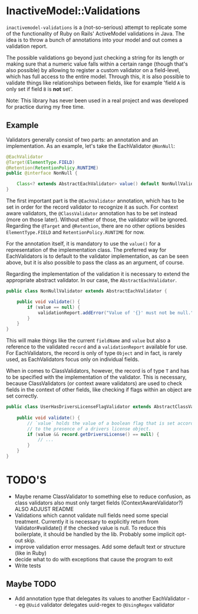 # InactiveModel::Validations

`inactivemodel-validations` is a (not-so-serious) attempt to replicate some of the functionality of 
Ruby on Rails' ActiveModel validations in Java. The idea is to throw a bunch of annotations into your model
and out comes a validation report.

The possible validations go beyond just checking a string for its length or making sure that a 
numeric value falls within a certain range (though that's also possible) by allowing to register
a custom validator on a field-level, which has full access to the entire model. Through this, it
is also possible to validate things like relationships between fields, like for example 'field 
`A` is only set if field `B` is **not** set'.

Note: This library has never been used in a real project and was developed for practice during 
my free time. 


## Example

Validators generally consist of two parts: an annotation and an implementation. As an example, let's take
the EachValidator `@NonNull`:


```java
@EachValidator
@Target(ElementType.FIELD)
@Retention(RetentionPolicy.RUNTIME)
public @interface NonNull {

    Class<? extends AbstractEachValidator> value() default NonNullValidator.class;
}
```
The first important part is the `@EachValidator` annotation, which has to be set in order for the 
record validator to recognize it as such. For context aware validators, the `@ClassValidator` annotation
has to be set instead (more on those later). Without either of those, the validator will be ignored. 
Regarding the `@Target` and `@Retention`, there are no other options besides `ElementType.FIELD` and 
`RetentionPolicy.RUNTIME` for now.

For the annotation itself, it is mandatory to use the `value()` for a representation of the
implementation class. The preferred way for EachValidators is to default to the validator implementation, 
as can be seen above, but it is also possible to pass the class as an argument, of course.

Regarding the implementation of the validation it is necessary to extend the appropriate abstract
validator. In our case, the `AbstractEachValidator`.

```java
public class NonNullValidator extends AbstractEachValidator {

    public void validate() {
        if (value == null) {
            validationReport.addError("Value of '{}' must not be null.", fieldName);
        }
    }
}
```
This will make things like the current `fieldName` and `value` but also a reference to the validated `record`
and a `validationReport` available for use. For EachValidators, the record is only of type `Object` and in fact,
is rarely used, as EachValidators focus only on individual fields.

When in comes to ClassValidators, however, the record is of type `T` and has to be specified with the implementation
of the validator. This is necessary, because ClassValidators (or context aware validators) are used to check fields
in the context of other fields, like checking if flags within an object are set correctly. 

```java
public class UserHasDriversLicenseFlagValidator extends AbstractClassValidator<TestUserRecord> {
    
    public void validate() {
        // `value` holds the value of a boolean flag that is set according
        // to the presence of a drivers license object.
        if (value && record.getDriversLicense() == null) {
            // ...
        }
    }
}
```




# TODO'S
- Maybe rename ClassValidator to something else to reduce confusion, as
class validators also must only target fields (ContextAwareValidator?) ALSO ADJUST README
- Validations which cannot validate null fields need some special treatment. Currently it is
necessary to explicitly return from Validator#validate() if the checked value is null. To reduce
this boilerplate, it should be handled by the lib. Probably some implicit opt-out skip.
- improve validation error messages. Add some default text or structure (like in Ruby)
- decide what to do with exceptions that cause the program to exit
- Write tests

## Maybe TODO
- Add annotation type that delegates its values to another EachValidator
-- eg `@Uuid` validator delegates uuid-regex to `@UsingRegex` validator